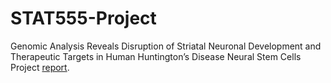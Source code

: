 # STAT555-Project

Genomic Analysis Reveals Disruption of Striatal Neuronal Development and Therapeutic Targets in Human Huntington’s Disease Neural Stem Cells
Project [report][].

[report]: https://jiuchao.github.io/STAT555-Project/index.html
